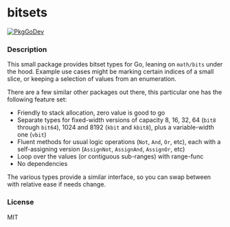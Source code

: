 # bitsets

[![PkgGoDev](https://pkg.go.dev/badge/github.com/mdelah/bitset?tab=doc)](https://pkg.go.dev/github.com/mdelah/bitsets?tab=doc)

### Description

This small package provides bitset types for Go, leaning on `math/bits` under the hood. Example use cases might be
marking certain indices of a small slice, or keeping a selection of values from an enumeration.

There are a few similar other packages out there, this particular one has the following feature set:

- Friendly to stack allocation, zero value is good to go
- Separate types for fixed-width versions of capacity 8, 16, 32, 64 (`bit8` through `bit64`), 1024 and 8192 (`kbit` and `kbit8`), plus a variable-width one (`vbit`)
- Fluent methods for usual logic operations (`Not`, `And`, `Or`, etc), each with a self-assigning version (`AssignNot`, `AssignAnd`, `AssignOr`, etc)
- Loop over the values (or contiguous sub-ranges) with range-func
- No dependencies

The various types provide a similar interface, so you can swap between with relative ease if needs change.

### License

MIT
